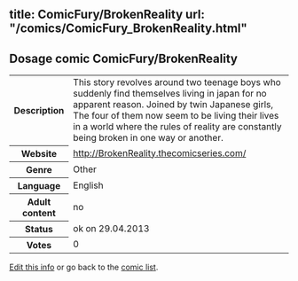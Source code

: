 title: ComicFury/BrokenReality
url: "/comics/ComicFury_BrokenReality.html"
---
Dosage comic ComicFury/BrokenReality
-----------------------------------------

<p id="msg"></p>
<script type="text/javascript">
if (window.location.search === '?edit_info_mail=sent_ok') {
  var elem = document.getElementById("msg");
  elem.innerHTML = 'Edited information sucessfully sent for review, which is usually done daily. Thanks!';
  elem.className = 'ok';
}
</script>
<table class="comicinfo">
<tr>
<th>Description</th><td>This story revolves around two teenage boys who suddenly find themselves living in japan for no apparent reason. Joined by twin Japanese girls, The four of them now seem to be living their lives in a world where the rules of reality are constantly being broken in one way or another.</td>
</tr>
<tr>
<th>Website</th><td><a href="http://BrokenReality.thecomicseries.com/">http://BrokenReality.thecomicseries.com/</a></td>
</tr>
<tr>
<th>Genre</th><td>Other</td>
</tr>
<tr>
<th>Language</th><td>English</td>
</tr>
<tr>
<th>Adult content</th><td>no</td>
</tr>
<tr>
<th>Status</th><td>ok on 29.04.2013</td>
</tr>
<tr>
<th>Votes</th><td>0</td>
</tr>
</table>

[Edit this info](ComicFury_BrokenReality_edit.html) or go back to the [comic list](../comic-index.html).
